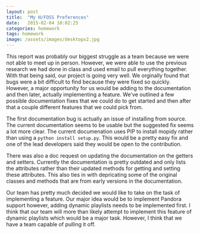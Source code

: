 ```yaml
---
layout: post
title:  "My H/FOSS Preferences"
date:   2015-02-04 10:02:25
categories: homework
tags: homework
image: /assets/images/desktopx2.jpg
---
```


This report was probably our biggest struggle as a team because we were not able to meet up in person. However, we were able to use the previous research we had done in class and used email to pull everything together. With that being said, our project is going very well. We orginally found that bugs were a bit difficult to find because they were fixed so quickly. However, a major opportunity for us would be adding to the documentation and then later, actually implementing a feature. We've outlined a few possible documentation fixes that we could do to get started and then after that a couple different features that we could pick from.

The first documentation bug is actually an issue of installing from source. The current documentation seems to be usable but the suggested fix seems a lot more clear. The current documenation uses PIP to install mopidy rather than using a ```python install setup.py```. This would be a pretty easy fix and one of the lead developers said they would be open to the contribution.

There was also a doc request on updating the documentation on the getters and setters. Currently the documentation is pretty outdated and only lists the attributes rather than their updated methods for getting and setting these attributes. This also ties in with depricating some of the original classes and methods that are from early versions in the documentation. 

Our team has pretty much decided we would like to take on the task of implementing a feature. Our major idea would be to implement Pandora support however, adding dynamic playlists needs to be implemented first. I think that our team will more than likely attempt to implement this feature of dynamic playlists which would be a major task. However, I think that we have a team capable of pulling it off.